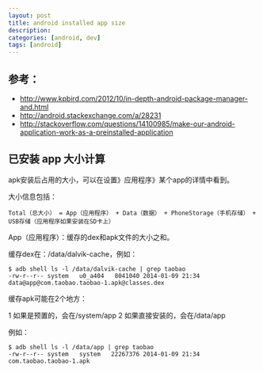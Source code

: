 ```yaml
---
layout: post
title: android installed app size
description: 
categories: [android, dev]
tags: [android]
---
```



## 参考：

* <http://www.kpbird.com/2012/10/in-depth-android-package-manager-and.html>
* <http://android.stackexchange.com/a/28231>
* <http://stackoverflow.com/questions/14100985/make-our-android-application-work-as-a-preinstalled-application>

## 已安装 app 大小计算

apk安装后占用的大小，可以在设置》应用程序》某个app的详情中看到。

大小信息包括：

	Total（总大小） = App（应用程序） + Data（数据） + PhoneStorage（手机存储） + USB存储（应用程序如果安装在SD卡上）

App（应用程序）：缓存的dex和apk文件的大小之和。

缓存dex在：/data/dalvik-cache，例如：

```
$ adb shell ls -l /data/dalvik-cache | grep taobao
-rw-r--r-- system   u0_a404   8041040 2014-01-09 21:34 data@app@com.taobao.taobao-1.apk@classes.dex
```


缓存apk可能在2个地方：

1 如果是预置的，会在/system/app
2 如果直接安装的，会在/data/app

例如：

```
$ adb shell ls -l /data/app | grep taobao
-rw-r--r-- system   system   22267376 2014-01-09 21:34 com.taobao.taobao-1.apk
```



